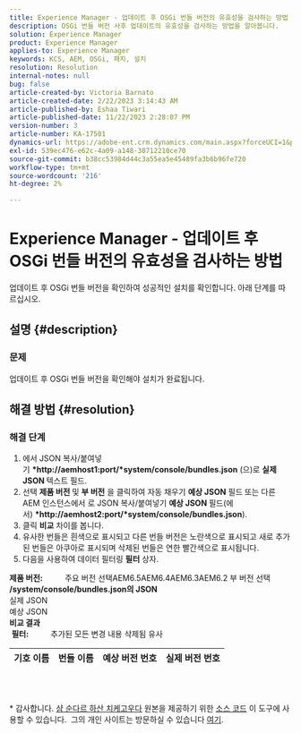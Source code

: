 ```yaml
---
title: Experience Manager - 업데이트 후 OSGi 번들 버전의 유효성을 검사하는 방법
description: OSGi 번들 버전 사후 업데이트의 유효성을 검사하는 방법을 알아봅니다.
solution: Experience Manager
product: Experience Manager
applies-to: Experience Manager
keywords: KCS, AEM, OSGi, 패치, 설치
resolution: Resolution
internal-notes: null
bug: false
article-created-by: Victoria Barnato
article-created-date: 2/22/2023 3:14:43 AM
article-published-by: Eshaa Tiwari
article-published-date: 11/22/2023 2:28:07 PM
version-number: 3
article-number: KA-17501
dynamics-url: https://adobe-ent.crm.dynamics.com/main.aspx?forceUCI=1&pagetype=entityrecord&etn=knowledgearticle&id=b247d608-5fb2-ed11-83fe-6045bd0067ea
exl-id: 539ec476-e62c-4a09-a148-30712210ce70
source-git-commit: b38cc53984d44c3a55ea5e45489fa3b6b96fe720
workflow-type: tm+mt
source-wordcount: '216'
ht-degree: 2%

---
```


# Experience Manager - 업데이트 후 OSGi 번들 버전의 유효성을 검사하는 방법


업데이트 후 OSGi 번들 버전을 확인하여 성공적인 설치를 확인합니다. 아래 단계를 따르십시오.

## 설명 {#description}


### 문제

업데이트 후 OSGi 번들 버전을 확인해야 설치가 완료됩니다.


## 해결 방법 {#resolution}


### 해결 단계

1. 에서 JSON 복사/붙여넣기 <b>*http://aemhost1:port/*system/console/bundles.json</b> (으)로 <b>실제 JSON </b>텍스트 필드.
2. 선택 <b>제품 버전 </b>및 <b>부 버전</b> 을 클릭하여 자동 채우기 <b>예상 JSON</b> 필드<b> </b>또는 다른 AEM 인스턴스에서 로 JSON 복사/붙여넣기 <b>예상 JSON </b>필드(에서) <b>*http://aemhost2:port/*system/console/bundles.json</b>).
3. 클릭 <b>비교</b> 차이를 봅니다.
4. 유사한 번들은 흰색으로 표시되고 다른 번들 버전은 노란색으로 표시되고 새로 추가된 번들은 아쿠아로 표시되며 삭제된 번들은 연한 빨간색으로 표시됩니다.
5. 다음을 사용하여 데이터 필터링 <b>필터</b> 상자.

<b>제품 버전:</b>          주요 버전 선택AEM6.5AEM6.4AEM6.3AEM6.2 부 버전 선택
<b>/system/console/bundles.json의 JSON</b><br>실제 JSON <br>예상 JSON 
 <br><b>비교 결과</b><br> <b>필터:</b>          추가된 모든 변경 내용 삭제됨 유사     <br>

| 기호 이름 | 번들 이름 | 예상 버전 번호 | 실제 버전 번호 |
| --- | --- | --- | --- |

<br> 




\* 감사합니다. [샴 순다르 하산 치케고우다](https://www.linkedin.com/in/sham-sundar-hassan-chikkegowda-6b03a517) 원본을 제공하기 위한 [소스 코드](https://github.com/Schikkeg/schikkeg.github.io/blob/master/tools/coi.html) 이 도구에 사용할 수 있습니다.  그의 개인 사이트는 방문하실 수 있습니다 [여기](https://www.aemstuff.com/).
